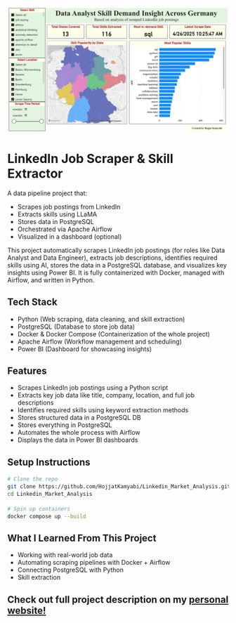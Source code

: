 ![alt text](https://github.com/HojjatKamyabi/Linkedin_Market_Analysis/blob/main/visualization/Dashboard_PowerBI.jpg?raw=true)
# LinkedIn Job Scraper & Skill Extractor

A data pipeline project that:
- Scrapes job postings from LinkedIn
- Extracts skills using LLaMA
- Stores data in PostgreSQL
- Orchestrated via Apache Airflow
- Visualized in a dashboard (optional)

This project automatically scrapes LinkedIn job postings (for roles like Data Analyst and Data Engineer), extracts job descriptions, identifies required skills using AI, stores the data in a PostgreSQL database, and visualizes key insights using Power BI.
It is fully containerized with Docker, managed with Airflow, and written in Python.

## Tech Stack

-  Python (Web scraping, data cleaning, and skill extraction)
-  PostgreSQL (Database to store job data)
-  Docker & Docker Compose (Containerization of the whole project)
-  Apache Airflow (Workflow management and scheduling)
-  Power BI (Dashboard for showcasing insights)

## Features

- Scrapes LinkedIn job postings using a Python script
- Extracts key job data like title, company, location, and full job descriptions
- Identifies required skills using keyword extraction methods
- Stores structured data in a PostgreSQL DB
- Stores everything in PostgreSQL
- Automates the whole process with Airflow
- Displays the data in Power BI dashboards

## Setup Instructions

```bash
# Clone the repo
git clone https://github.com/HojjatKamyabi/Linkedin_Market_Analysis.git
cd Linkedin_Market_Analysis

# Spin up containers
docker compose up --build
```

## What I Learned From This Project

- Working with real-world job data
- Automating scraping pipelines with Docker + Airflow
- Connecting PostgreSQL with Python
- Skill extraction



## Check out full project description on my [personal website!](https://hojjatkamyabi.github.io/job_scraper.html)

